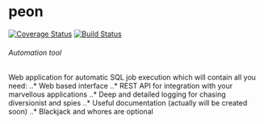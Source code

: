 # peon

[![Coverage Status](https://coveralls.io/repos/github/uka17/peon/badge.svg)](https://coveralls.io/github/uka17/peon)
[![Build Status](https://travis-ci.org/uka17/peon.svg?branch=develop)](https://travis-ci.org/uka17/peon)

###### Automation tool
Web application for automatic SQL job execution which will contain all you need:
..* Web based interface
..* REST API for integration with your marvellous applications
..* Deep and detailed logging for chasing diversionist and spies
..* Useful documentation (actually will be created soon)
..* Blackjack and whores are optional
